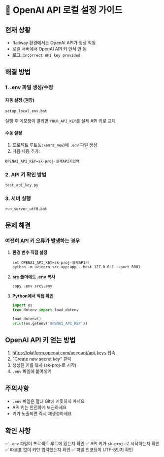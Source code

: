 # 🔑 OpenAI API 로컬 설정 가이드

## 현재 상황
- Railway 환경에서는 OpenAI API가 정상 작동
- 로컬 서버에서 OpenAI API 키 인식 안 됨
- 로그: `Incorrect API key provided`

## 해결 방법

### 1. .env 파일 생성/수정

#### 자동 설정 (권장)
```batch
setup_local_env.bat
```
실행 후 메모장이 열리면 `YOUR_API_KEY`를 실제 API 키로 교체

#### 수동 설정
1. 프로젝트 루트(`E:\eora_new`)에 `.env` 파일 생성
2. 다음 내용 추가:
```env
OPENAI_API_KEY=sk-proj-실제API키입력
```

### 2. API 키 확인 방법
```batch
test_api_key.py
```

### 3. 서버 실행
```batch
run_server_utf8.bat
```

## 문제 해결

### 여전히 API 키 오류가 발생하는 경우

1. **환경 변수 직접 설정**
   ```batch
   set OPENAI_API_KEY=sk-proj-실제API키
   python -m uvicorn src.app:app --host 127.0.0.1 --port 8001
   ```

2. **src 폴더에도 .env 복사**
   ```batch
   copy .env src\.env
   ```

3. **Python에서 직접 확인**
   ```python
   import os
   from dotenv import load_dotenv
   
   load_dotenv()
   print(os.getenv('OPENAI_API_KEY'))
   ```

## OpenAI API 키 얻는 방법

1. https://platform.openai.com/account/api-keys 접속
2. "Create new secret key" 클릭
3. 생성된 키를 복사 (sk-proj-로 시작)
4. `.env` 파일에 붙여넣기

## 주의사항

- `.env` 파일은 절대 Git에 커밋하지 마세요
- API 키는 안전하게 보관하세요
- 키가 노출되면 즉시 재생성하세요

## 확인 사항

✅ `.env` 파일이 프로젝트 루트에 있는지 확인
✅ API 키가 `sk-proj-`로 시작하는지 확인
✅ 따옴표 없이 키만 입력했는지 확인
✅ 파일 인코딩이 UTF-8인지 확인 